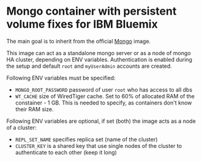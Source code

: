 # Mongo container with persistent volume fixes for IBM Bluemix 

The main goal is to inherit from the official [Mongo](https://github.com/docker-library/mongo) image.

This image can act as a standalone mongo server or as a node of mongo HA cluster, depending on ENV variables. Authentication is enabled during the setup and default `root` and `myUserAdmin` accounts are created.

Following ENV variables must be specified:
 - `MONGO_ROOT_PASSWORD` password of user `root` who has access to all dbs
 - `WT_CACHE` size of WiredTiger cache. Set to 60% of allocated RAM of the constainer - 1 GB. This is needed to specify, as containers don't know their RAM size.

Following ENV variables are optional, if set (both) the image acts as a node of a cluster:
 - `REPL_SET_NAME` specifies replica set (name of the cluster)
 - `CLUSTER_KEY` is a shared key that use single nodes of the cluster to authenticate to each other (keep it long)
